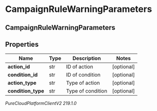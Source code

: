 # CampaignRuleWarningParameters

## CampaignRuleWarningParameters

## Properties

|Name | Type | Description | Notes|
|------------ | ------------- | ------------- | -------------|
| **action_id** | str | ID of action | [optional] |
| **condition_id** | str | ID of condition | [optional] |
| **action_type** | str | Type of action | [optional] |
| **condition_type** | str | Type of condition | [optional] |



_PureCloudPlatformClientV2 219.1.0_
